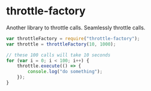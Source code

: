 # throttle-factory
Another library to throttle calls. Seamlessly throttle calls.

```js
var throttleFactory = require("throttle-factory");
var throttle = throttleFactory(10, 1000);

// these 100 calls will take 10 seconds
for (var i = 0; i < 100; i++) {
    throttle.execute(() => {
        console.log("do something");
    });
}
```
